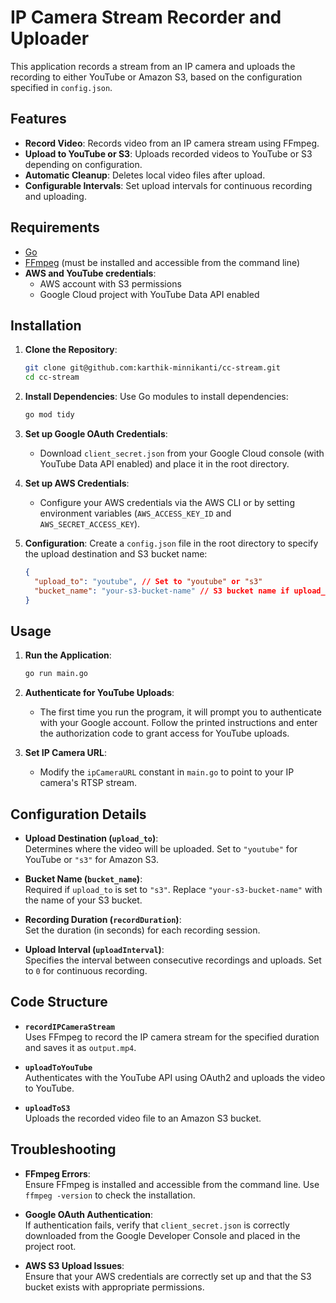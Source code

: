 
# IP Camera Stream Recorder and Uploader

This application records a stream from an IP camera and uploads the recording to either YouTube or Amazon S3, based on the configuration specified in `config.json`.

## Features

- **Record Video**: Records video from an IP camera stream using FFmpeg.
- **Upload to YouTube or S3**: Uploads recorded videos to YouTube or S3 depending on configuration.
- **Automatic Cleanup**: Deletes local video files after upload.
- **Configurable Intervals**: Set upload intervals for continuous recording and uploading.

## Requirements

- [Go](https://golang.org/doc/install)
- [FFmpeg](https://ffmpeg.org/download.html) (must be installed and accessible from the command line)
- **AWS and YouTube credentials**:
  - AWS account with S3 permissions
  - Google Cloud project with YouTube Data API enabled

## Installation

1. **Clone the Repository**:
   ```bash
   git clone git@github.com:karthik-minnikanti/cc-stream.git
   cd cc-stream
   ```

2. **Install Dependencies**:
   Use Go modules to install dependencies:
   ```bash
   go mod tidy
   ```

3. **Set up Google OAuth Credentials**:
   - Download `client_secret.json` from your Google Cloud console (with YouTube Data API enabled) and place it in the root directory.

4. **Set up AWS Credentials**:
   - Configure your AWS credentials via the AWS CLI or by setting environment variables (`AWS_ACCESS_KEY_ID` and `AWS_SECRET_ACCESS_KEY`).

5. **Configuration**:
   Create a `config.json` file in the root directory to specify the upload destination and S3 bucket name:
   ```json
   {
     "upload_to": "youtube", // Set to "youtube" or "s3"
     "bucket_name": "your-s3-bucket-name" // S3 bucket name if upload_to is set to "s3"
   }
   ```

## Usage

1. **Run the Application**:
   ```bash
   go run main.go
   ```

2. **Authenticate for YouTube Uploads**:
   - The first time you run the program, it will prompt you to authenticate with your Google account. Follow the printed instructions and enter the authorization code to grant access for YouTube uploads.

3. **Set IP Camera URL**:
   - Modify the `ipCameraURL` constant in `main.go` to point to your IP camera's RTSP stream.

## Configuration Details

- **Upload Destination (`upload_to`)**:  
  Determines where the video will be uploaded. Set to `"youtube"` for YouTube or `"s3"` for Amazon S3.

- **Bucket Name (`bucket_name`)**:  
  Required if `upload_to` is set to `"s3"`. Replace `"your-s3-bucket-name"` with the name of your S3 bucket.

- **Recording Duration (`recordDuration`)**:  
  Set the duration (in seconds) for each recording session.

- **Upload Interval (`uploadInterval`)**:  
  Specifies the interval between consecutive recordings and uploads. Set to `0` for continuous recording.

## Code Structure

- **`recordIPCameraStream`**  
  Uses FFmpeg to record the IP camera stream for the specified duration and saves it as `output.mp4`.

- **`uploadToYouTube`**  
  Authenticates with the YouTube API using OAuth2 and uploads the video to YouTube.

- **`uploadToS3`**  
  Uploads the recorded video file to an Amazon S3 bucket.

## Troubleshooting

- **FFmpeg Errors**:  
  Ensure FFmpeg is installed and accessible from the command line. Use `ffmpeg -version` to check the installation.

- **Google OAuth Authentication**:  
  If authentication fails, verify that `client_secret.json` is correctly downloaded from the Google Developer Console and placed in the project root.

- **AWS S3 Upload Issues**:  
  Ensure that your AWS credentials are correctly set up and that the S3 bucket exists with appropriate permissions.
